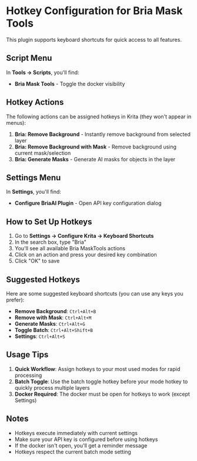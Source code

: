 # Hotkey Configuration for Bria Mask Tools

This plugin supports keyboard shortcuts for quick access to all features.

## Script Menu

In **Tools → Scripts**, you'll find:
- **Bria Mask Tools** - Toggle the docker visibility

## Hotkey Actions

The following actions can be assigned hotkeys in Krita (they won't appear in menus):

1. **Bria: Remove Background** - Instantly remove background from selected layer
2. **Bria: Remove Background with Mask** - Remove background using current mask/selection
3. **Bria: Generate Masks** - Generate AI masks for objects in the layer

## Settings Menu

In **Settings**, you'll find:
- **Configure BriaAI Plugin** - Open API key configuration dialog

## How to Set Up Hotkeys

1. Go to **Settings → Configure Krita → Keyboard Shortcuts**
2. In the search box, type "Bria"
3. You'll see all available Bria MaskTools actions
4. Click on an action and press your desired key combination
5. Click "OK" to save

## Suggested Hotkeys

Here are some suggested keyboard shortcuts (you can use any keys you prefer):

- **Remove Background**: `Ctrl+Alt+B`
- **Remove with Mask**: `Ctrl+Alt+M`
- **Generate Masks**: `Ctrl+Alt+G`
- **Toggle Batch**: `Ctrl+Alt+Shift+B`
- **Settings**: `Ctrl+Alt+S`

## Usage Tips

1. **Quick Workflow**: Assign hotkeys to your most used modes for rapid processing
2. **Batch Toggle**: Use the batch toggle hotkey before your mode hotkey to quickly process multiple layers
3. **Docker Required**: The docker must be open for hotkeys to work (except Settings)

## Notes

- Hotkeys execute immediately with current settings
- Make sure your API key is configured before using hotkeys
- If the docker isn't open, you'll get a reminder message
- Hotkeys respect the current batch mode setting